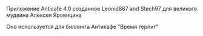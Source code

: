 ﻿Приложение Anticafe 4.0  созданное Leonid867 and Stech97 для великого мудвина Алексея Яровицина 

Оно используется для биллинга Антикафе "Время терпит"